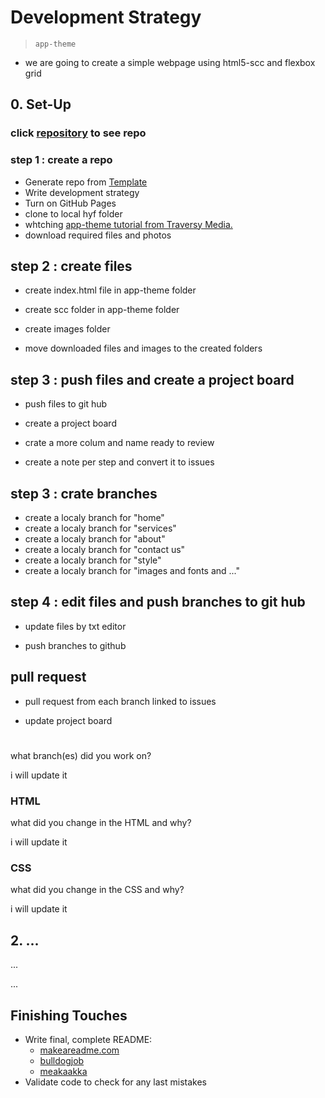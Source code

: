 # Development Strategy

> `app-theme`

- we are going to create a simple webpage using html5-scc and flexbox grid



## 0. Set-Up

### click [repository](https://github.com/peymanshahmarimikaeeldarehsi/app-theme) to see repo
### step 1 : create a repo

- Generate repo from [Template](https://github.com/HackYourFutureBelgium/w3-validation-template)
- Write development strategy
- Turn on GitHub Pages
- clone to local hyf folder
- whtching [ app-theme tutorial from Traversy Media.](https://www.youtube.com/watch?v=qlA7dputiNc)
- download required files and photos


## step 2 : create files

- create index.html file in app-theme folder

- create scc folder in app-theme folder

- create images folder

- move downloaded files  and images to the created folders

## step 3 : push files and create a project board

- push files to git hub

- create a project board

- crate a more colum and name ready to review 

- create a note per step and convert it to issues

## step 3 : crate branches

- create a localy branch for "home"
- create a localy branch for "services"
- create a localy branch for "about"
- create a localy branch for "contact us"
- create a localy branch for "style"
- create a localy branch for "images and fonts and ..."

## step 4 : edit files and push branches  to git hub

- update files by txt editor 

- push branches to github 

## pull request

- pull request from each branch linked to issues

- update project board

#

what branch(es) did you work on?

i will update it
### HTML

what did you change in the HTML and why?

i will update it

### CSS

what did you change in the CSS and why?

i will update it


## 2. ...

...

...

## Finishing Touches

- Write final, complete README:
  - [makeareadme.com](https://www.makeareadme.com/)
  - [bulldogjob](https://bulldogjob.com/news/449-how-to-write-a-good-readme-for-your-github-project)
  - [meakaakka](https://medium.com/@meakaakka/a-beginners-guide-to-writing-a-kickass-readme-7ac01da88ab3)
- Validate code to check for any last mistakes
